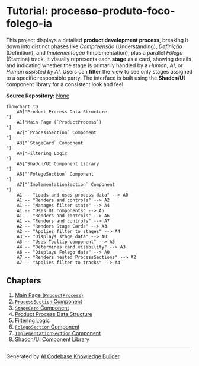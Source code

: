 # Tutorial: processo-produto-foco-folego-ia

This project displays a detailed **product development process**, breaking it down into distinct phases like *Compreensão* (Understanding), *Definição* (Definition), and *Implementação* (Implementation), plus a parallel *Fôlego* (Stamina) track.
It visually represents each **stage** as a card, showing details and indicating whether the stage is primarily handled by a *Human*, *AI*, or *Human assisted by AI*.
Users can **filter** the view to see only stages assigned to a specific responsible party. The interface is built using the **Shadcn/UI** component library for a consistent look and feel.


**Source Repository:** [None](None)

```mermaid
flowchart TD
    A0["Product Process Data Structure
"]
    A1["Main Page (`ProductProcess`)
"]
    A2["`ProcessSection` Component
"]
    A3["`StageCard` Component
"]
    A4["Filtering Logic
"]
    A5["Shadcn/UI Component Library
"]
    A6["`FolegoSection` Component
"]
    A7["`ImplementationSection` Component
"]
    A1 -- "Loads and uses process data" --> A0
    A1 -- "Renders and controls" --> A2
    A1 -- "Manages filter state" --> A4
    A1 -- "Uses UI components" --> A5
    A1 -- "Renders and controls" --> A6
    A1 -- "Renders and controls" --> A7
    A2 -- "Renders Stage Cards" --> A3
    A2 -- "Applies filter to stages" --> A4
    A3 -- "Displays stage data" --> A0
    A3 -- "Uses Tooltip component" --> A5
    A4 -- "Determines card visibility" --> A3
    A6 -- "Displays Folego data" --> A0
    A7 -- "Renders nested ProcessSections" --> A2
    A7 -- "Applies filter to tracks" --> A4
```

## Chapters

1. [Main Page (`ProductProcess`)
](01_main_page___productprocess___.md)
2. [`ProcessSection` Component
](02__processsection__component_.md)
3. [`StageCard` Component
](03__stagecard__component_.md)
4. [Product Process Data Structure
](04_product_process_data_structure_.md)
5. [Filtering Logic
](05_filtering_logic_.md)
6. [`FolegoSection` Component
](06__folegosection__component_.md)
7. [`ImplementationSection` Component
](07__implementationsection__component_.md)
8. [Shadcn/UI Component Library
](08_shadcn_ui_component_library_.md)


---

Generated by [AI Codebase Knowledge Builder](https://github.com/The-Pocket/Tutorial-Codebase-Knowledge)
